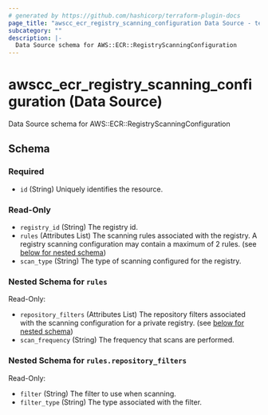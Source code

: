 ```yaml
---
# generated by https://github.com/hashicorp/terraform-plugin-docs
page_title: "awscc_ecr_registry_scanning_configuration Data Source - terraform-provider-awscc"
subcategory: ""
description: |-
  Data Source schema for AWS::ECR::RegistryScanningConfiguration
---
```


# awscc_ecr_registry_scanning_configuration (Data Source)

Data Source schema for AWS::ECR::RegistryScanningConfiguration



<!-- schema generated by tfplugindocs -->
## Schema

### Required

- `id` (String) Uniquely identifies the resource.

### Read-Only

- `registry_id` (String) The registry id.
- `rules` (Attributes List) The scanning rules associated with the registry. A registry scanning configuration may contain a maximum of 2 rules. (see [below for nested schema](#nestedatt--rules))
- `scan_type` (String) The type of scanning configured for the registry.

<a id="nestedatt--rules"></a>
### Nested Schema for `rules`

Read-Only:

- `repository_filters` (Attributes List) The repository filters associated with the scanning configuration for a private registry. (see [below for nested schema](#nestedatt--rules--repository_filters))
- `scan_frequency` (String) The frequency that scans are performed.

<a id="nestedatt--rules--repository_filters"></a>
### Nested Schema for `rules.repository_filters`

Read-Only:

- `filter` (String) The filter to use when scanning.
- `filter_type` (String) The type associated with the filter.
